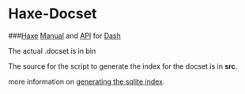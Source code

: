 Haxe-Docset
===========

###[Haxe](http://haxe.org/) [Manual](http://haxe.org/manual) and [API](http://api.haxe.org) for [Dash](http://kapeli.com/dash)

The actual .docset is in bin

The source for the script to generate the index for the docset is in **src**.

more information on [generating the sqlite index](http://kapeli.com/docsets#supportedentrytypes).

